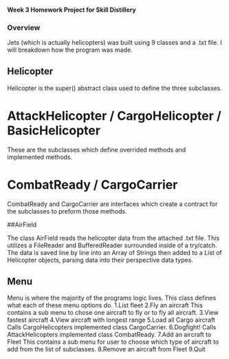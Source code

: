 #### Week 3 Homework Project for Skill Distillery

### Overview

Jets (which is actually helicopters) was built using 9 classes and a .txt file. I will breakdown how the program was made.

## Helicopter

Helicopter is the super() abstract class used to define the three subclasses.

# AttackHelicopter / CargoHelicopter / BasicHelicopter

These are the subclasses which define overrided methods and implemented methods.

# CombatReady / CargoCarrier

CombatReady and CargoCarrier are interfaces which create a contract for the subclasses to preform those methods.

##AirField

The class AirField reads the helicopter data from the attached .txt file. This utilizes a FileReader and BufferedReader surrounded inside of a try/catch. The data is saved line by line into an Array of Strings then added to a List of Helicopter objects, parsing data into their perspective data types.

## Menu

Menu is where the majority of the programs logic lives.
This class defines what each of these menu options do.
1.List fleet
2.Fly an aircraft
This contains a sub menu to chose one aircraft to fly or to fly all aircraft.
3.View fastest aircraft
4.View aircraft with longest range
5.Load all Cargo aircraft
Calls CargoHelicopters implemented class CargoCarrier.
6.Dogfight!
Calls AttackHelicopters implemented class CombatReady.
7.Add an aircraft to Fleet
This contains a sub menu for user to choose which type of aircraft to add from the list of subclasses.
8.Remove an aircraft from Fleet
9.Quit
